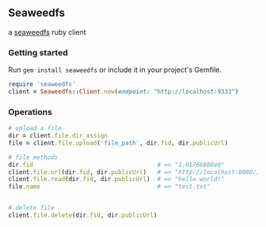 ## Seaweedfs

a [seaweedfs](https://github.com/chrislusf/seaweedfs) ruby client

### Getting started

Run `gem install seaweedfs` or include it in your project's Gemfile.

```ruby
require 'seaweedfs'
client = Seaweedfs::Client.new(endpoint: "http://localhost:9333")
```

### Operations

```ruby
# upload a file
dir = client.file.dir_assign
file = client.file.upload('file_path', dir.fid, dir.publicUrl)

# file methods
dir.fid                                   # => "1,01766888e0"
client.file.url(dir.fid, dir.publicUrl)   # => "http://localhost:8080/1,01766888e0"
client.file.read(dir.fid, dir.publicUrl)  # => "hello world!" 
file.name                                 # => "test.txt"


# delete file
client.file.delete(dir.fid, dir.publicUrl)
```
